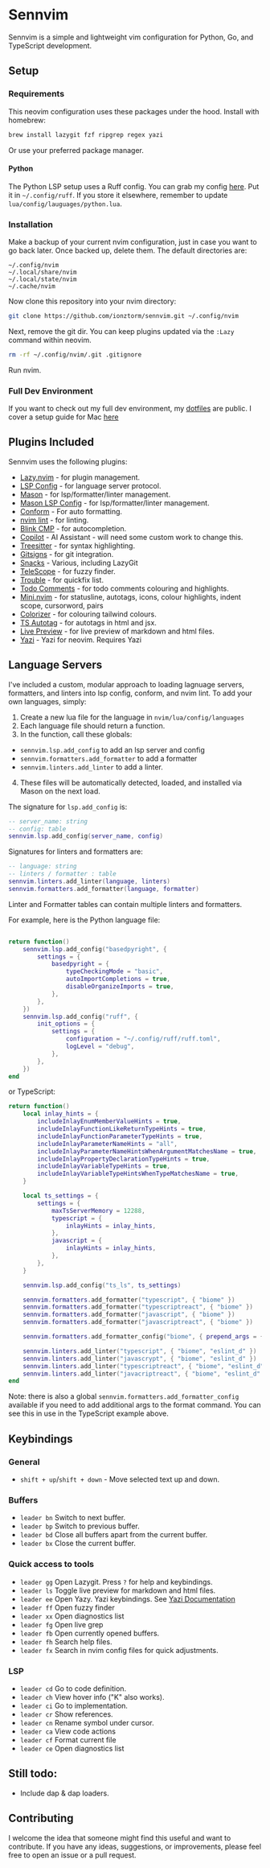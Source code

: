 # Sennvim

Sennvim is a simple and lightweight vim configuration for Python, Go, and TypeScript development.

## Setup

### Requirements

This neovim configuration uses these packages under the hood. Install with homebrew:

```bash
brew install lazygit fzf ripgrep regex yazi
```

Or use your preferred package manager.

#### Python

The Python LSP setup uses a Ruff config. You can grab my config [here](https://github.com/ionztorm/dotfiles/blob/main/ruff/ruff.toml). 
Put it in `~/.config/ruff`. If you store it elsewhere, remember to update `lua/config/lauguages/python.lua`.

### Installation

Make a backup of your current nvim configuration, just in case you want to go back later. Once backed up,
delete them. The default directories are:

```text
~/.config/nvim
~/.local/share/nvim
~/.local/state/nvim
~/.cache/nvim
```

Now clone this repository into your nvim directory:

```bash
git clone https://github.com/ionztorm/sennvim.git ~/.config/nvim
```

Next, remove the git dir. You can keep plugins updated via the `:Lazy` command within neovim.

```bash
rm -rf ~/.config/nvim/.git .gitignore
```

Run nvim.

### Full Dev Environment

If you want to check out my full dev environment, my [dotfiles](https://www.github.com/ionztorm/dotfiles) are public.
I cover a setup guide for Mac [here](https://github.com/ionztorm/setups/blob/main/macos-fresh-setup.md)

## Plugins Included

Sennvim uses the following plugins:

- [Lazy.nvim](https://www.github.com/folke/lazy.nvim) - for plugin management.
- [LSP Config](https://www.github.com/neovim/nvim-lspconfig) - for language server protocol.
- [Mason](http://www.github.com/williamboman/mason.nvim) - for lsp/formatter/linter management.
- [Mason LSP Config](http://www.github.com/williamboman/mason-lspconfig.nvim) - for lsp/formatter/linter management.
- [Conform](http://www.github.com/stevearc/conform.nvim) - For auto formatting.
- [nvim lint](http://www.github.com/mfussenegger/nvim-lint) - for linting.
- [Blink CMP](https://www.github.com/Saghen/blink.cmp) - for autocompletion.
- [Copilot](https://www.github.com/zbirenbaum/copilot.lua) - AI Assistant - will need some custom work to change this.
- [Treesitter](https://www.github.com/nvim-treesitter/nvim-treesitter) - for syntax highlighting.
- [Gitsigns](https://www.github.com/lewis6991/gitsigns.nvim) - for git integration.
- [Snacks](https://www.github.com/folke/snacks.nvim) - Various, including LazyGit
- [TeleScope](https://www.github.com/nvim-telescope/telescope.nvim) - for fuzzy finder.
- [Trouble](https://www.github.com/folke/trouble.nvim) - for quickfix list.
- [Todo Comments](https://www.github.com/folke/todo-comments.nvim) - for todo comments colouring and highlights.
- [Mini.nvim](https://www.github.com/echasnovski/mini.nvim) - for statusline, autotags, icons, colour highlights, indent scope, cursorword, pairs
- [Colorizer](https://www.github.com/NvChad/nvim-colorizer.lua) - for colouring tailwind colours.
- [TS Autotag](https://www.github.com/windwp/nvim-ts-autotag) - for autotags in html and jsx.
- [Live Preview](https://www.github.com/brianhuster/live-preview.nvim) - for live preview of markdown and html files.
- [Yazi](https://github.com/mikavilpas/yazi.nvim?tab=readme-ov-file) - Yazi for neovim. Requires Yazi

## Language Servers

I've included a custom, modular approach to loading lagnuage servers, formatters, and linters into lsp config, conform, and nvim lint. To add your own languages, simply:

1. Create a new lua file for the language in `nvim/lua/config/languages`
2. Each language file should return a function.
3. In the function, call these globals:
  * `sennvim.lsp.add_config` to add an lsp server and config
  * `sennvim.formatters.add_formatter` to add a formatter
  * `sennvim.linters.add_linter` to add a linter.
4. These files will be automatically detected, loaded, and installed via Mason on the next load.

The signature for `lsp.add_config` is:

```lua
-- server_name: string
-- config: table
sennvim.lsp.add_config(server_name, config)
```

Signatures for linters and formatters are:

```lua
-- language: string
-- linters / formatter : table
sennvim.linters.add_linter(language, linters)
sennvim.formatters.add_formatter(language, formatter)
```

Linter and Formatter tables can contain multiple linters and formatters.

For example, here is the Python language file:

```lua

return function()
	sennvim.lsp.add_config("basedpyright", {
		settings = {
			basedpyright = {
				typeCheckingMode = "basic",
				autoImportCompletions = true,
				disableOrganizeImports = true,
			},
		},
	})
	sennvim.lsp.add_config("ruff", {
		init_options = {
			settings = {
				configuration = "~/.config/ruff/ruff.toml",
				logLevel = "debug",
			},
		},
	})
end
```

or TypeScript:

```lua
return function()
	local inlay_hints = {
		includeInlayEnumMemberValueHints = true,
		includeInlayFunctionLikeReturnTypeHints = true,
		includeInlayFunctionParameterTypeHints = true,
		includeInlayParameterNameHints = "all",
		includeInlayParameterNameHintsWhenArgumentMatchesName = true,
		includeInlayPropertyDeclarationTypeHints = true,
		includeInlayVariableTypeHints = true,
		includeInlayVariableTypeHintsWhenTypeMatchesName = true,
	}

	local ts_settings = {
		settings = {
			maxTsServerMemory = 12288,
			typescript = {
				inlayHints = inlay_hints,
			},
			javascript = {
				inlayHints = inlay_hints,
			},
		},
	}

	sennvim.lsp.add_config("ts_ls", ts_settings)

	sennvim.formatters.add_formatter("typescript", { "biome" })
	sennvim.formatters.add_formatter("typescriptreact", { "biome" })
	sennvim.formatters.add_formatter("javascript", { "biome" })
	sennvim.formatters.add_formatter("javascriptreact", { "biome" })

	sennvim.formatters.add_formatter_config("biome", { prepend_args = { "check", "--unsafe", "--write" } })

	sennvim.linters.add_linter("typescript", { "biome", "eslint_d" })
	sennvim.linters.add_linter("javascrypt", { "biome", "eslint_d" })
	sennvim.linters.add_linter("typescriptreact", { "biome", "eslint_d" })
	sennvim.linters.add_linter("javacriptreact", { "biome", "eslint_d" })
end
```

Note: there is also a global `sennvim.formatters.add_formatter_config` available if you need to add additional args to the format command. You can see this in use in the TypeScript example above.

## Keybindings
### General

- `shift + up`/`shift + down` - Move selected text up and down.

### Buffers

- `leader bn` Switch to next buffer.
- `leader bp` Switch to previous buffer.
- `leader bd` Close all buffers apart from the current buffer.
- `leader bx` Close the current buffer.

### Quick access to tools

- `leader gg` Open Lazygit. Press `?` for help and keybindings.
- `leader ls` Toggle live preview for markdown and html files.
- `leader ee` Open Yazy. Yazi keybindings. See [Yazi Documentation](https://yazi-rs.github.io/docs/configuration/keymap)
- `leader ff` Open fuzzy finder
- `leader xx` Open diagnostics list
- `leader fg` Open live grep
- `leader fb` Open currently opened buffers.
- `leader fh` Search help files.
- `leader fx` Search in nvim config files for quick adjustments.

### LSP

- `leader cd` Go to code definition.
- `leader ch` View hover info ("K" also works).
- `leader ci` Go to implementation.
- `leader cr` Show references.
- `leader cn` Rename symbol under cursor.
- `leader ca` View code actions
- `leader cf` Format current file
- `leader ce` Open diagnostics list

## Still todo:

- Include dap & dap loaders.

## Contributing

I welcome the idea that someone might find this useful and want to contribute. If you have any ideas, suggestions, or improvements, please feel free to open an issue or a pull request.
